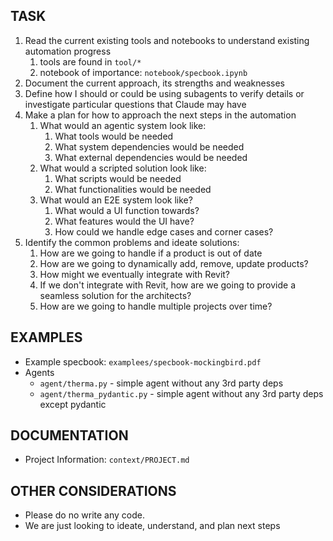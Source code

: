## TASK

1. Read the current existing tools and notebooks to understand existing automation progress
   1. tools are found in `tool/*`
   2. notebook of importance: `notebook/specbook.ipynb`
2. Document the current approach, its strengths and weaknesses
3. Define how I should or could be using subagents to verify details or investigate particular questions that Claude may have
4. Make a plan for how to approach the next steps in the automation
   1. What would an agentic system look like:
      1. What tools would be needed
      2. What system dependencies would be needed
      3. What external dependencies would be needed
   2. What would a scripted solution look like:
      1. What scripts would be needed
      2. What functionalities would be needed
   3. What would an E2E system look like?
      1. What would a UI function towards?
      2. What features would the UI have?
      3. How could we handle edge cases and corner cases?
5. Identify the common problems and ideate solutions:
   1. How are we going to handle if a product is out of date
   2. How are we going to dynamically add, remove, update products?
   3. How might we eventually integrate with Revit? 
   4. If we don't integrate with Revit, how are we going to provide a seamless solution for the architects?
   5. How are we going to handle multiple projects over time?

## EXAMPLES

- Example specbook: `examplees/specbook-mockingbird.pdf`
- Agents
  - `agent/therma.py` - simple agent without any 3rd party deps
  - `agent/therma_pydantic.py` - simple agent without any 3rd party deps except pydantic

## DOCUMENTATION

- Project Information: `context/PROJECT.md`

## OTHER CONSIDERATIONS

- Please do no write any code.
- We are just looking to ideate, understand, and plan next steps

